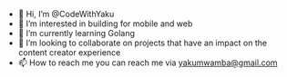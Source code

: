 - 👋 Hi, I’m @CodeWithYaku
- 👀 I’m interested in building for mobile and web
- 🌱 I’m currently learning Golang
- 💞️ I’m looking to collaborate on projects that have an impact on the content creator experience
- 📫 How to reach me you can reach me via yakumwamba@gmail.com

<!---
CodeWithYaku/CodeWithYaku is a ✨ special ✨ repository because its `README.md` (this file) appears on your GitHub profile.
You can click the Preview link to take a look at your changes.
--->
